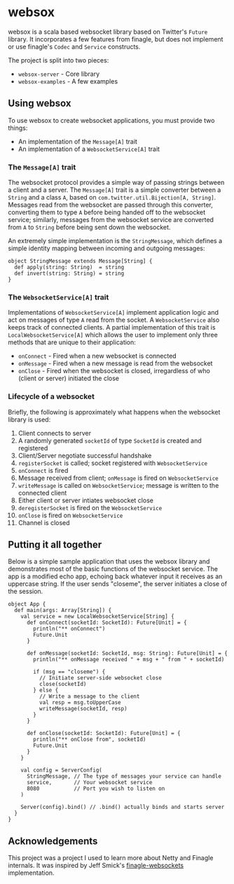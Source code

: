 # websox

websox is a scala based websocket library based on Twitter's `Future` library. It incorporates a few features from finagle, but does not implement or use finagle's `Codec` and `Service` constructs.

The project is split into two pieces:

 - `websox-server` - Core library
 - `websox-examples` - A few examples

## Using websox

To use websox to create websocket applications, you must provide two things:

 - An implementation of the `Message[A]` trait
 - An implementation of a `WebsocketService[A]` trait
 

### The `Message[A]` trait

The websocket protocol provides a simple way of passing strings between a client and a server. The `Message[A]` trait is a simple converter between a `String` and a class `A`, based on `com.twitter.util.Bijection[A, String]`. Messages read from the websocket are passed through this converter, converting them to type `A` before being handed off to the websocket service; similarly, messages from the websocket service are converted from `A` to `String` before being sent down the websocket.

An extremely simple implementation is the `StringMessage`, which defines a simple identity mapping between incoming and outgoing messages:

    object StringMessage extends Message[String] {
      def apply(string: String)  = string
      def invert(string: String) = string
    }
    
### The `WebsocketService[A]` trait

Implementations of `WebsocketService[A]` implement application logic and act on messages of type `A` read from the socket. A `WebsocketService` also keeps track of connected clients. A partial implementation of this trait is `LocalWebsocketService[A]` which allows the user to implement only three methods that are unique to their application:

 - `onConnect` - Fired when a new websocket is connected
 - `onMessage` - Fired when a new message is read from the websocket
 - `onClose` - Fired when the websocket is closed, irregardless of who (client or server) initiated the close
  
### Lifecycle of a websocket

Briefly, the following is approximately what happens when the websocket library is used:

1. Client connects to server
2. A randomly generated `socketId` of type `SocketId` is created and registered
3. Client/Server negotiate successful handshake
4. `registerSocket` is called; socket registered with `WebsocketService`
5. `onConnect` is fired
6. Message received from client; `onMessage` is fired on `WebsocketService`
7. `writeMessage` is called on `WebsocketService`; message is written to the connected client
8. Either client or server intiates websocket close
9. `deregisterSocket` is fired on the `WebsocketService`
10. `onClose` is fired on `WebsocketService`
11. Channel is closed

## Putting it all together

Below is a simple sample application that uses the websox library and demonstrates most of the basic functions of the websocket service. The app is a modified echo app, echoing back whatever input it receives as an uppercase string. If the user sends "closeme", the server initiates a close of the session.

    object App {
      def main(args: Array[String]) {
        val service = new LocalWebsocketService[String] {
          def onConnect(socketId: SocketId): Future[Unit] = {
            println("** onConnect")
            Future.Unit
          }

          def onMessage(socketId: SocketId, msg: String): Future[Unit] = {
            println("** onMessage received " + msg + " from " + socketId)

            if (msg == "closeme") {
              // Initiate server-side websocket close
              close(socketId)
            } else {
              // Write a message to the client
              val resp = msg.toUpperCase
              writeMessage(socketId, resp)
            }
          }

          def onClose(socketId: SocketId): Future[Unit] = {
            println("** onClose from", socketId)
            Future.Unit
          }
        }

        val config = ServerConfig(
          StringMessage, // The type of messages your service can handle
          service,       // Your websocket service
          8080           // Port you wish to listen on
        )

        Server(config).bind() // .bind() actually binds and starts server
      }
    }     

## Acknowledgements

This project was a project I used to learn more about Netty and Finagle internals. It was inspired by Jeff Smick's [finagle-websockets](https://github.com/sprsquish/finagle-websocket) implementation.